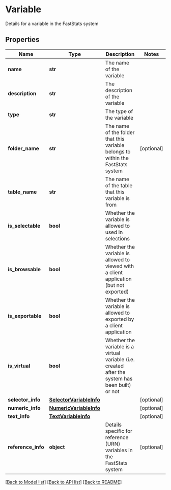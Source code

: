 # Variable

Details for a variable in the FastStats system

## Properties
Name | Type | Description | Notes
------------ | ------------- | ------------- | -------------
**name** | **str** | The name of the variable | 
**description** | **str** | The description of the variable | 
**type** | **str** | The type of the variable | 
**folder_name** | **str** | The name of the folder that this variable belongs to within the FastStats system | [optional] 
**table_name** | **str** | The name of the table that this variable is from | 
**is_selectable** | **bool** | Whether the variable is allowed to used in selections | 
**is_browsable** | **bool** | Whether the variable is allowed to viewed with a client application (but not exported) | 
**is_exportable** | **bool** | Whether the variable is allowed to exported by a client application | 
**is_virtual** | **bool** | Whether the variable is a virtual variable (i.e. created after the system has been built) or not | 
**selector_info** | [**SelectorVariableInfo**](SelectorVariableInfo.md) |  | [optional] 
**numeric_info** | [**NumericVariableInfo**](NumericVariableInfo.md) |  | [optional] 
**text_info** | [**TextVariableInfo**](TextVariableInfo.md) |  | [optional] 
**reference_info** | **object** | Details specific for reference (URN) variables in the FastStats system | [optional] 

[[Back to Model list]](../README.md#documentation-for-models) [[Back to API list]](../README.md#documentation-for-api-endpoints) [[Back to README]](../README.md)


